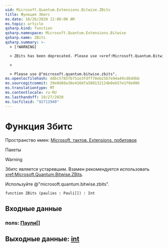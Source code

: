 ```yaml
---
uid: Microsoft.Quantum.Extensions.Bitwise.ZBits
title: Функция Збитс
ms.date: 10/26/2020 12:00:00 AM
ms.topic: article
qsharp.kind: function
qsharp.namespace: Microsoft.Quantum.Extensions.Bitwise
qsharp.name: ZBits
qsharp.summary: >-
  > [!WARNING]

  > ZBits has been deprecated. Please use <xref:Microsoft.Quantum.Bitwise.ZBits> instead.

  >

  > Please use @"microsoft.quantum.bitwise.zbits".
ms.openlocfilehash: ddbc5785fb751e3fdff70eb25b7e94a49cd6d4bb
ms.sourcegitcommit: 29e0d88a30e4166fa580132124b0eb57e1f0e986
ms.translationtype: MT
ms.contentlocale: ru-RU
ms.lasthandoff: 10/27/2020
ms.locfileid: "92711940"
---
```

# <a name="zbits-function"></a>Функция Збитс

Пространство имен: [Microsoft. тактов. Extensions. побитовое](xref:Microsoft.Quantum.Extensions.Bitwise)

Пакеты [](https://nuget.org/packages/)


> [!WARNING]
> Збитс является устаревшим. Взамен рекомендуется использовать <xref:Microsoft.Quantum.Bitwise.ZBits>.
>
> Используйте @"microsoft.quantum.bitwise.zbits".



```qsharp
function ZBits (paulies : Pauli[]) : Int
```


## <a name="input"></a>Входные данные

### <a name="paulies--pauli"></a>полs: [Паули](xref:microsoft.quantum.lang-ref.pauli)[]





## <a name="output--int"></a>Выходные данные: [int](xref:microsoft.quantum.lang-ref.int)

